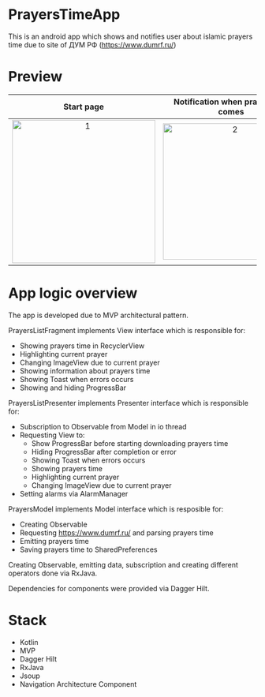 # PrayersTimeApp

This is an android app which shows and notifies user about islamic prayers time due to site of ДУМ РФ (https://www.dumrf.ru/)

# Preview

Start page            |  Notification when prayer time comes | Clicking on notification
:-------------------------:|:-------------------------:|:-------------------------:
<img width="290" alt="1" src="https://user-images.githubusercontent.com/52213479/155491389-9cadcb0c-63f0-47cc-8bdc-69d646ebc2b1.png">  |  <img width="276" alt="2" src="https://user-images.githubusercontent.com/52213479/155490920-cb5ef453-ed5a-494f-916d-8b20ac8caf7b.png"> | <img width="290" alt="3" src="https://user-images.githubusercontent.com/52213479/155491534-84192c86-65ec-4f9d-b842-e59fdb752503.png">

# App logic overview

The app is developed due to MVP architectural pattern.

PrayersListFragment implements View interface which is responsible for:
- Showing prayers time in RecyclerView
- Highlighting current prayer
- Changing ImageView due to current prayer
- Showing information about prayers time
- Showing Toast when errors occurs
- Showing and hiding ProgressBar

PrayersListPresenter implements Presenter interface which is responsible for:
- Subscription to Observable from Model in io thread
- Requesting View to:
   - Show ProgressBar before starting downloading prayers time
   - Hiding ProgressBar after completion or error
   - Showing Toast when errors occurs
   - Showing prayers time
   - Highlighting current prayer
   - Changing ImageView due to current prayer
- Setting alarms via AlarmManager

PrayersModel implements Model interface which is resposible for:
- Creating Observable
- Requesting https://www.dumrf.ru/ and parsing prayers time
- Emitting prayers time
- Saving prayers time to SharedPreferences

Creating Observable, emitting data, subscription and creating different operators done via RxJava.

Dependencies for components were provided via Dagger Hilt.

# Stack

- Kotlin
- MVP
- Dagger Hilt
- RxJava
- Jsoup
- Navigation Architecture Component
